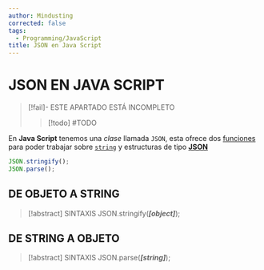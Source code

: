 ```yaml
---
author: Mindusting
corrected: false
tags:
  - Programming/JavaScript
title: JSON en Java Script
---
```


# JSON EN JAVA SCRIPT

> [!fail]- ESTE APARTADO ESTÁ INCOMPLETO
> > [!todo] #TODO

En **Java Script** tenemos una *clase* llamada `JSON`, esta ofrece dos [funciones](js_func.md) para poder trabajar sobre [`string`](./js_string.md) y estructuras de tipo [**JSON**](../../dump/json.md) 

```js
JSON.stringify();
JSON.parse();
```

## DE OBJETO A STRING

> [!abstract] SINTAXIS
> JSON.stringify(***\[object\]***);

## DE STRING A OBJETO

> [!abstract] SINTAXIS
> JSON.parse(***\[string\]***);
